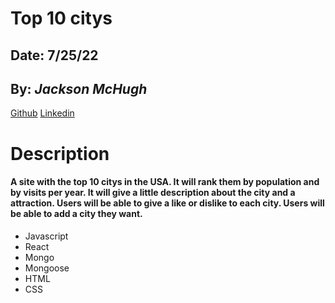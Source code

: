 # **Top 10 citys**

## Date: 7/25/22

## By: _Jackson McHugh_

[Github](https://github.com/Jacksonmchugh/top-10-citys) [Linkedin](https://www.linkedin.com/in/jackson-mchugh/)

# Description

#### A site with the top 10 citys in the USA. It will rank them by population and by visits per year. It will give a little description about the city and a attraction. Users will be able to give a like or dislike to each city. Users will be able to add a city they want.

- Javascript
- React
- Mongo
- Mongoose
- HTML
- CSS
